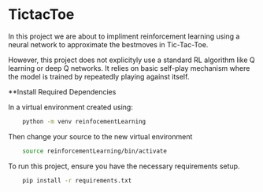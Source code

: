 # TictacToe

In this project we are about to impliment reinforcement learning using a
neural network to approximate the bestmoves in Tic-Tac-Toe.

However, this project does not explicityly use a standard RL algorithm like Q learning or deep Q networks.
It relies on basic self-play mechanism where the model is trained by repeatedly playing against itself.


**Install Required Dependencies

In a virtual environment created using:
```bash
    python -m venv reinfocementLearning
```
Then change your source to the new virtual environment
```bash
    source reinforcementLearning/bin/activate
```

To run this project, ensure you have the necessary requirements setup.
```bash
    pip install -r requirements.txt
```
